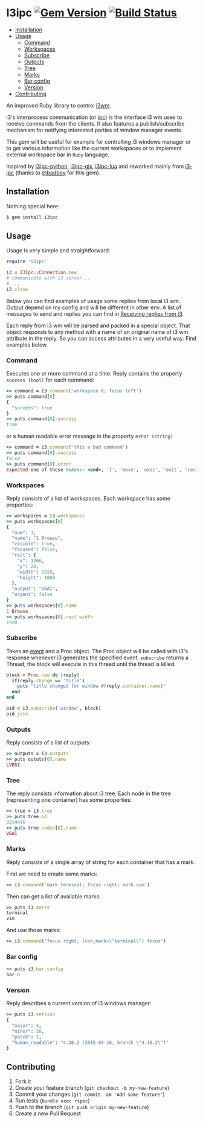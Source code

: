 # I3ipc [![Gem Version](https://badge.fury.io/rb/i3ipc.svg)](https://rubygems.org/gems/i3ipc) [![Build Status](https://api.travis-ci.org/veelenga/i3ipc-ruby.svg?branch=master)](https://travis-ci.org/veelenga/i3ipc-ruby)

- [Installation](#installation)
- [Usage](#usage)
  - [Command](#command)
  - [Workspaces](#workspaces)
  - [Subscribe](#subscribe)
  - [Outputs](#outputs)
  - [Tree](#tree)
  - [Marks](#marks)
  - [Bar config](#bar-config)
  - [Version](#version)
- [Contributing](#contributing)


An improved Ruby library to control [i3wm](http://i3wm.org/).

i3's interprocess communication (or [ipc](http://i3wm.org/docs/ipc.html)) is the interface i3 wm uses to receive commands from the clients. It also features a publish/subscribe mechanism for notifying interested parties of window manager events.

This gem will be useful for example for controlling i3 windows manager or to get various information like the current workspaces or to implement external workspace bar in `Ruby` language.

Inspired by [i3ipc-python](https://github.com/acrisci/i3ipc-python), [i3ipc-gjs](https://github.com/acrisci/i3ipc-gjs), [i3ipc-lua](https://github.com/acrisci/i3ipc-lua) and reworked mainly from [i3-ipc](https://github.com/badboy/i3-ipc) (thanks to [@badboy](https://github.com/badboy) for this gem).

## Installation

Nothing special here:
```sh
$ gem install i3ipc
```
## Usage

Usage is very simple and straightforward:

```ruby
require 'i3ipc'

i3 = I3Ipc::Connection.new
# communicate with i3 server...
# ...
i3.close

```

Below you can find examples of usage some replies from local i3 wm. Output depend on my config and will be different in other env. A list of messages to send and replies you can find in [Receiving replies from i3](https://i3wm.org/docs/ipc.html#_receiving_replies_from_i3).

Each reply from i3 wm will be parsed and packed in a special object. That object responds to any method with a name of an original name of i3 wm attribute in the reply. So you can access attributes in a very useful way. Find examples below.

### Command

Executes one or more command at a time. Reply contains the property `success (bool)` for each command:

```ruby
>> command = i3.command('workspace 0; focus left')
>> puts command[0]
{
  "success": true
}
>> puts command[0].success
true
```

or a human readable error message in the property `error (string)`

```ruby
>> command = i3.command('this a bad command')
>> puts command[0].success
false
>> puts command[0].error
Expected one of these tokens: <end>, '[', 'move', 'exec', 'exit', 'restart', 'reload', 'shmlog', 'debuglog', 'border', 'layout', 'append_layout', 'workspace', 'focus', 'kill', 'open', 'fullscreen', 'split', 'floating', 'mark', 'unmark', 'resize', 'rename', 'nop', 'scratchpad', 'mode', 'bar'
```

### Workspaces

Reply consists of a list of workspaces. Each workspace has some properties:

```ruby
>> workspaces = i3.workspaces
>> puts workspaces[0]
{
  "num": 1,
  "name": "1 Browse",
  "visible": true,
  "focused": false,
  "rect": {
    "x": 1366,
    "y": 20,
    "width": 1920,
    "height": 1060
  },
  "output": "VGA1",
  "urgent": false
}
>> puts workspaces[0].name
1 Browse
>> puts workspaces[0].rect.width
1920
```

### Subscribe

Takes an [event](http://i3wm.org/docs/ipc.html#_available_events) and
a Proc object. The Proc object will be called with i3's response
whenever i3 generates the specified event. `subscribe` returns a
Thread; the block will execute in this thread until the thread is
killed.

```ruby
block = Proc.new do |reply|
  if(reply.change == 'title')
    puts "title changed for window #{reply.container.name}"
  end
end

pid = i3.subscribe('window', block)
pid.join
```

### Outputs

Reply consists of a list of outputs:

```ruby
>> outputs = i3.outputs
>> puts oututs[0].name
LVDS1
```

### Tree

The reply consists information about i3 tree. Each node in the tree (representing one container) has some properties:

```ruby
>> tree = i3.tree
>> puts tree.id
8214416
>> puts tree.nodes[0].name
VGA1
```

### Marks

Reply consists of a single array of string for each container that has a mark.

First we need to create some marks:

```ruby
>> i3.command('mark terminal; focus right; mark vim')
```

Then can get a list of available marks:

```ruby
>> puts i3.marks
terminal
vim
```

And use those marks:

```ruby
>> i3.command("focus right; [con_mark=\"terminal\"] focus")
```

### Bar config

```ruby
>> puts i3.bar_config
bar-0
```

### Version

Reply describes a current version of i3 windows manager:

```ruby
>> puts i3.version
{
  "major": 4,
  "minor": 10,
  "patch": 2,
  "human_readable": "4.10.2 (2015-04-16, branch \"4.10.2\")"
}
```

## Contributing

1. Fork it
1. Create your feature branch (`git checkout -b my-new-feature`)
1. Commit your changes (`git commit -am 'Add some feature'`)
1. Run tests (`bundle exec rspec`)
1. Push to the branch (`git push origin my-new-feature`)
1. Create a new Pull Request

